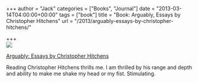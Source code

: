 +++
author = "Jack"
categories = ["Books", "Journal"]
date = "2013-03-14T04:00:00+00:00"
tags = ["book"]
title = "Book: Arguably, Essays by Christopher Hitchens"
url = "/2013/arguably-essays-by-christopher-hitchens/"

+++
<a href="http://www.amazon.com/Arguably-Essays-Christopher-Hitchens/dp/1455502782%3FSubscriptionId%3D0ENGV10E9K9QDNSJ5C82%26tag%3Djackbaty-20%26linkCode%3Dxm2%26camp%3D2025%26creative%3D165953%26creativeASIN%3D1455502782" target="new"><br /> <img src="/img/2013/arguably-essays-by-christopher-hitchens-paperback-cover-art.jpg" /><br /> </a>

<a href="http://www.amazon.com/Arguably-Essays-Christopher-Hitchens/dp/1455502782%3FSubscriptionId%3D0ENGV10E9K9QDNSJ5C82%26tag%3Djackbaty-20%26linkCode%3Dxm2%26camp%3D2025%26creative%3D165953%26creativeASIN%3D1455502782" target="new" class="product-title title">Arguably: Essays by Christopher Hitchens</a></p> 


Reading Christopher Hitchens thrills me. I am thrilled by his range and depth and ability to make me shake my head or my fist. Stimulating.
